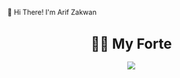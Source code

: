👋 Hi There! I'm Arif Zakwan

<!--
**mazakwan/mazakwan** is a ✨ _special_ ✨ repository because its `README.md` (this file) appears on your GitHub profile.

Here are some ideas to get you started:

- 🔭 I’m currently working on ...
- 🌱 I’m currently learning ...
- 👯 I’m looking to collaborate on ...
- 🤔 I’m looking for help with ...
- 💬 Ask me about ...
- 📫 How to reach me: ...
- 😄 Pronouns: ...
- ⚡ Fun fact: ...
-->
# <div align="center"> :technologist: My Forte</div>
<p align="center">
  <a href="https://skillicons.dev">
    <img src="https://skillicons.dev/icons?i=github,laravel,flutter,bootstrap,php,jquery" />
  </a>
</p>
